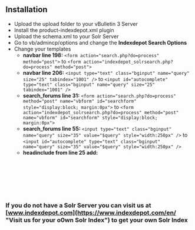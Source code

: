 ## Installation

* Upload the upload folder to your vBulletin 3 Server
* Install the product-indexdepot.xml plugin
* Upload the schema.xml to your Solr Server
* Go to vb/admincp/options and change the **Indexdepot Search Options**
* Change your templates
    * **navbar line 198:** 
	`<form action="search.php?do=process" method="post">` 
	to 
	`<form action="indexdepot_solrsearch.php?do=process" method="post">`
    * **navbar line 206:** 
        `<input type="text" class="bginput" name="query" size="25" tabindex="1001" />` to `<input id="autocomplete" type="text" class="bginput" name="query" size="25" tabindex="1001" />`
    * **search_forums line 31:** 
        `<form action="search.php?do=process" method="post" name="vbform" id="searchform" style="display:block; margin:0px">` to `<form action="indexdepot_solrsearch.php?do=process" method="post" name="vbform" id="searchform" style="display:block; margin:0px">`
    * **search_forums line 55:** 
	`<input type="text" class="bginput" name="query" size="35" value="$query" style="width:250px" />` to `<input id="autocomplete" type="text" class="bginput" name="query" size="35" value="$query" style="width:250px" />`
    * **headinclude from line 25 add:**


<code>
   <link rel="stylesheet" href="http://ajax.googleapis.com/ajax/libs/jqueryui/1.8.18/themes/smoothness/jquery-ui.css" type="text/css" media="screen"> 
   </link>
</code>

<pre>
   <script type="text/javascript" src="http://ajax.googleapis.com/ajax/libs/jquery/1.7.1/jquery.min.js">
   </script>
</pre>

   <script type="text/javascript" src="http://ajax.googleapis.com/ajax/libs/jqueryui/1.8.18/jquery-ui.min.js"> 
   </script>
   
   <script>
   
   	$(document).ready(function() {
		$("input#autocomplete").autocomplete({
   			source: "indexdepot_autocomplete.php"
   		});
   	});
   	
   </script>


### If you do not have a Solr Server you can visit us at [www.indexdepot.com](https://www.indexdepot.com/en/ "Visit us for your o0wn Solr Index") to get your own Solr Index